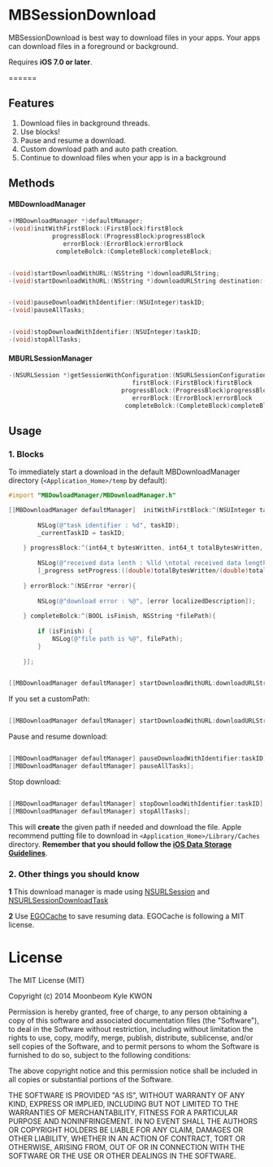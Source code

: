 MBSessionDownload
=================

MBSessionDownload is best way to download files in your apps. Your apps can download files in a foreground or background.

Requires **iOS 7.0 or later**.

======

## Features
1. Download files in background threads.
2. Use blocks!
3. Pause and resume a download.
4. Custom download path and auto path creation.
5. Continue to download files when your app is in a background

## Methods
#### MBDownloadManager
```objective-c
+(MBDownloadManager *)defaultManager;
-(void)initWithFirstBlock:(FirstBlock)firstBlock
            progressBlock:(ProgressBlock)progressBlock
               errorBlock:(ErrorBlock)errorBlock
             completeBolck:(CompleteBlock)completeBlock;


-(void)startDownloadWithURL:(NSString *)downloadURLString;
-(void)startDownloadWithURL:(NSString *)downloadURLString destination:(NSString *)destination;


-(void)pauseDownloadWithIdentifier:(NSUInteger)taskID;
-(void)pauseAllTasks;


-(void)stopDownloadWithIdentifier:(NSUInteger)taskID;
-(void)stopAllTasks;
```

#### MBURLSessionManager
```objective-c
-(NSURLSession *)getSessionWithConfiguration:(NSURLSessionConfiguration *)configuration
                                  firstBlock:(FirstBlock)firstBlock
                               progressBlock:(ProgressBlock)progressBlock
                                  errorBlock:(ErrorBlock)errorBlock
                                completeBolck:(CompleteBlock)completeBlock;
```

## Usage


### 1. Blocks
To immediately start a download in the default MBDownloadManager directory (`<Application_Home>/temp` by default):

```objective-c
#import "MBDowloadManager/MBDownloadManager.h"

[[MBDownloadManager defaultManager]  initWithFirstBlock:^(NSUInteger taskID){
        
        NSLog(@"task identifier : %d", taskID);
        _currentTaskID = taskID;
        
    } progressBlock:^(int64_t bytesWritten, int64_t totalBytesWritten, int64_t totalBytesExpectedToWrite){
        
        NSLog(@"received data lenth : %lld \ntotal received data length : %lld \ntotal data length : %lld", bytesWritten, totalBytesWritten, totalBytesExpectedToWrite);
        [_progress setProgress:((double)totalBytesWritten/(double)totalBytesExpectedToWrite)];
        
    } errorBlock:^(NSError *error){
        
        NSLog(@"download error : %@", [error localizedDescription]);
        
    } completeBolck:^(BOOL isFinish, NSString *filePath){
        
        if (isFinish) {
            NSLog(@"file path is %@", filePath);
        }
        
    }];


[[MBDownloadManager defaultManager] startDownloadWithURL:downloadURLString];

```


If you set a customPath:

```objective-c

[[MBDownloadManager defaultManager] startDownloadWithURL:downloadURLString destination:CUSTOM_PATH];

```


Pause and resume download:

```objective-c

[[MBDownloadManager defaultManager] pauseDownloadWithIdentifier:taskID];
[[MBDownloadManager defaultManager] pauseAllTasks];

```


Stop download:

```objective-c

[[MBDownloadManager defaultManager] stopDownloadWithIdentifier:taskID];
[[MBDownloadManager defaultManager] stopAllTasks];

```


This will **create** the given path if needed and download the file. Apple recommend putting file to download in `<Application_Home>/Library/Caches` directory. **Remember that you should follow the [iOS Data Storage Guidelines](https://developer.apple.com/icloud/documentation/data-storage/)**.


### 2. Other things you should know
**1** This download manager is made using [NSURLSession](https://developer.apple.com/library/ios/documentation/Foundation/Reference/NSURLSession_class/Introduction/Introduction.html) and [NSURLSessionDownloadTask](https://developer.apple.com/library/ios/documentation/Foundation/Reference/NSURLSessionDownloadTask_class/Reference/Reference.html#//apple_ref/occ/cl/NSURLSessionDownloadTask)

**2** Use [EGOCache](https://github.com/enormego/EGOCache) to save resuming data. EGOCache is following a MIT license.



License
=================
The MIT License (MIT)

Copyright (c) 2014 Moonbeom Kyle KWON

Permission is hereby granted, free of charge, to any person obtaining a copy of
this software and associated documentation files (the "Software"), to deal in
the Software without restriction, including without limitation the rights to
use, copy, modify, merge, publish, distribute, sublicense, and/or sell copies of
the Software, and to permit persons to whom the Software is furnished to do so,
subject to the following conditions:

The above copyright notice and this permission notice shall be included in all
copies or substantial portions of the Software.

THE SOFTWARE IS PROVIDED "AS IS", WITHOUT WARRANTY OF ANY KIND, EXPRESS OR
IMPLIED, INCLUDING BUT NOT LIMITED TO THE WARRANTIES OF MERCHANTABILITY, FITNESS
FOR A PARTICULAR PURPOSE AND NONINFRINGEMENT. IN NO EVENT SHALL THE AUTHORS OR
COPYRIGHT HOLDERS BE LIABLE FOR ANY CLAIM, DAMAGES OR OTHER LIABILITY, WHETHER
IN AN ACTION OF CONTRACT, TORT OR OTHERWISE, ARISING FROM, OUT OF OR IN
CONNECTION WITH THE SOFTWARE OR THE USE OR OTHER DEALINGS IN THE SOFTWARE.


